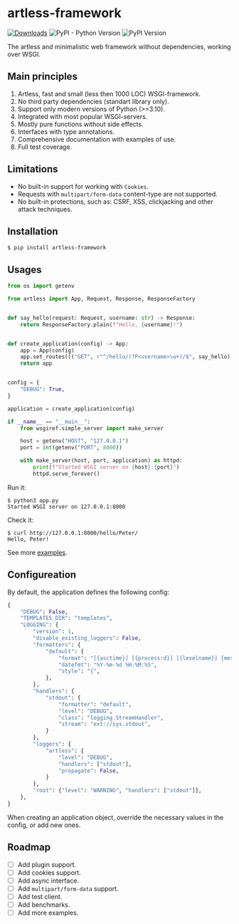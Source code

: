 # artless-framework

<!-- ![Build Status](https://github.com/p3t3rbr0/py3-artless-framework/actions/workflows/ci.yaml/badge.svg?branch=master) -->
[![Downloads](https://static.pepy.tech/badge/artless-framework)](https://pepy.tech/project/artless-framework)
![PyPI - Python Version](https://img.shields.io/pypi/pyversions/artless-framework)
![PyPI Version](https://img.shields.io/pypi/v/artless-framework)
<!-- [![Code Coverage](https://codecov.io/gh/p3t3rbr0/py3-artless-framework/graph/badge.svg?token=N7J33ZOKVO)](https://codecov.io/gh/p3t3rbr0/py3-artless-framework) -->
<!-- [![Maintainability](https://api.codeclimate.com/v1/badges/76cc047808f3dc53de01/maintainability)](https://codeclimate.com/github/p3t3rbr0/py3-artless-framework/maintainability) -->

The artless and minimalistic web framework without dependencies, working over WSGI.

## Main principles

1. Artless, fast and small (less then 1000 LOC) WSGI-framework.
2. No third party dependencies (standart library only).
3. Support only modern versions of Python (>=3.10).
4. Integrated with most popular WSGI-servers.
5. Mostly pure functions without side effects.
6. Interfaces with type annotations.
7. Comprehensive documentation with examples of use.
8. Full test coverage.

## Limitations

* No built-in support for working with `Cookies`.
* Requests with `multipart/form-data` content-type are not supported.
* No built-in protections, such as: CSRF, XSS, clickjacking and other attack techniques.

## Installation

``` shellsession
$ pip install artless-framework
```

## Usages

``` python
from os import getenv

from artless import App, Request, Response, ResponseFactory


def say_hello(request: Request, username: str) -> Response:
    return ResponseFactory.plain(f"Hello, {username}!")


def create_application(config) -> App:
    app = App(config)
    app.set_routes((("GET", r"^/hello/(?P<username>\w+)/$", say_hello),))
    return app


config = {
    "DEBUG": True,
}

application = create_application(config)

if __name__ == "__main__":
    from wsgiref.simple_server import make_server

    host = getenv("HOST", "127.0.0.1")
    port = int(getenv("PORT", 8000))

    with make_server(host, port, application) as httpd:
        print(f"Started WSGI server on {host}:{port}")
        httpd.serve_forever()
```

Run it:

``` shellsession
$ python3 app.py
Started WSGI server on 127.0.0.1:8000
```

Check it:

``` shellsession
$ curl http://127.0.0.1:8000/hello/Peter/
Hello, Peter!
```

See more [examples](https://git.peterbro.su/peter/py3-artless-framework/src/branch/master/examples).

## Configureation

By default, the application defines the following config:

``` python
{
    "DEBUG": False,
    "TEMPLATES_DIR": "templates",
    "LOGGING": {
        "version": 1,
        "disable_existing_loggers": False,
        "formatters": {
            "default": {
                "format": "[{asctime}] [{process:d}] [{levelname}] {message}",
                "datefmt": "%Y-%m-%d %H:%M:%S",
                "style": "{",
            },
        },
        "handlers": {
            "stdout": {
                "formatter": "default",
                "level": "DEBUG",
                "class": "logging.StreamHandler",
                "stream": "ext://sys.stdout",
            }
        },
        "loggers": {
            "artless": {
                "level": "DEBUG",
                "handlers": ["stdout"],
                "propagate": False,
            }
        },
        "root": {"level": "WARNING", "handlers": ["stdout"]},
    },
}
```

When creating an application object, override the necessary values in the config, or add new ones.

## Roadmap

- [ ] Add plugin support.
- [ ] Add cookies support.
- [ ] Add async interface.
- [ ] Add `multipart/form-data` support.
- [ ] Add test client.
- [ ] Add benchmarks.
- [ ] Add more examples.
